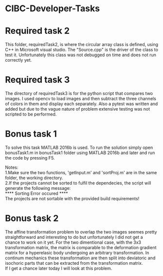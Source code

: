# CIBC-Developer-Tasks

# Required task 2  
This folder, requiredTask2, is where the circular array class is defined, using C++ in Microsoft visual studio. The "Source.cpp" is the driver of the class to test it. Unfortunately this class was not debugged on time and does not run correctly yet.

# Required task 3  
The directory of requiredTask3 is for the python script that compares two images. I used opencv to load images and then subtract the three channels of colors in them and display each separately.  Also a pytest was written and added but due to the vague nature of problem extensive testing was not scripted to be performed.



# Bonus task 1

To solve this task MATLAB 2016b is used. To run the solution simply open bonusTask1.m in bonusTask1 folder using MATLAB 2016b and later and run the code by pressing F5. 

Notes:  
1.Make sure the two functions, 'getInput.m' and 'sortProj.m' are in the same folder, the working directory.  
2.If the projects cannot be sorted to fulfil the dependecies, the script will generate the following message:  
 **** Sorting Error occured ****  
The projects are not sortable with the provided build requirements!

# Bonus task 2  
The affine transformation problem to overlap the two images seemes pretty straightforward and interesting to do but unfortunately I did not get a chance to work on it yet. For the two dimentional case, with the 3x3 transformation matrix, the matrix is comparable to the deformation gradient matrix for a hyperelasic body undergoing an arbitrary transformation. In continum mechanics these transformation are then split into deviatoric and isochoric parts that can be extracted from the transformation matrix.  
If I get a chance later today I will look at this problem.
